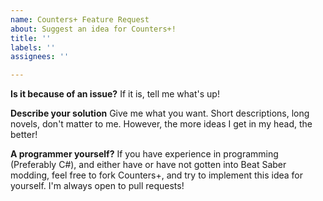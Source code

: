 ```yaml
---
name: Counters+ Feature Request
about: Suggest an idea for Counters+!
title: ''
labels: ''
assignees: ''

---
```


**Is it because of an issue?**
If it is, tell me what's up!

**Describe your solution**
Give me what you want. Short descriptions, long novels, don't matter to me. However, the more ideas I get in my head, the better!

**A programmer yourself?**
If you have experience in programming (Preferably C#), and either have or have not gotten into Beat Saber modding, feel free to fork Counters+, and try to implement this idea for yourself. I'm always open to pull requests!
